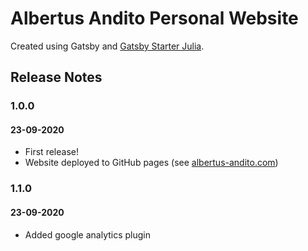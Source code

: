 # Albertus Andito Personal Website

Created using Gatsby and [Gatsby Starter Julia](https://github.com/niklasmtj/gatsby-starter-julia).

## Release Notes

### 1.0.0
#### 23-09-2020
- First release!
- Website deployed to GitHub pages (see [albertus-andito.com](https://albertus-andito.com))

### 1.1.0
#### 23-09-2020
- Added google analytics plugin
